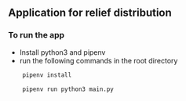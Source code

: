 ## Application for relief distribution

### To run the app

- Install python3 and pipenv
- run the following commands in the root directory

```bash
    pipenv install
```

```bash
    pipenv run python3 main.py
```